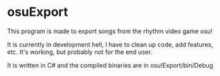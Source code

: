 # osuExport
This program is made to export songs from the rhythm video game osu!

It is currently in development hell, I have to clean up code, add features, etc.
It's working, but probably not for the end user.

It is written in C# and the compiled binaries are in osu!Export/bin/Debug

